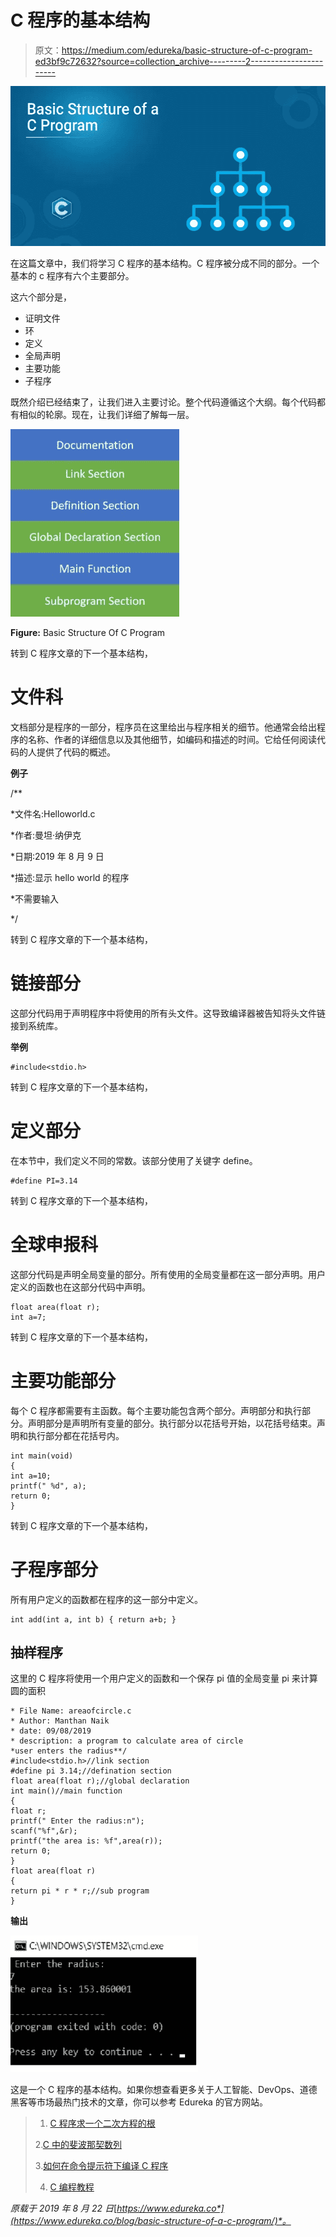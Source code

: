 # C 程序的基本结构

> 原文：<https://medium.com/edureka/basic-structure-of-c-program-ed3bf9c72632?source=collection_archive---------2----------------------->

![](img/0e795b9775d541fde03bb3f6cb24564e.png)

在这篇文章中，我们将学习 C 程序的基本结构。C 程序被分成不同的部分。一个基本的 c 程序有六个主要部分。

这六个部分是，

*   证明文件
*   环
*   定义
*   全局声明
*   主要功能
*   子程序

既然介绍已经结束了，让我们进入主要讨论。整个代码遵循这个大纲。每个代码都有相似的轮廓。现在，让我们详细了解每一层。

![](img/2e162e97e35e6c17255f90752e325c0c.png)

**Figure:** Basic Structure Of C Program

转到 C 程序文章的下一个基本结构，

# 文件科

文档部分是程序的一部分，程序员在这里给出与程序相关的细节。他通常会给出程序的名称、作者的详细信息以及其他细节，如编码和描述的时间。它给任何阅读代码的人提供了代码的概述。

**例子**

/**

*文件名:Helloworld.c

*作者:曼坦·纳伊克

*日期:2019 年 8 月 9 日

*描述:显示 hello world 的程序

*不需要输入

*/

转到 C 程序文章的下一个基本结构，

# 链接部分

这部分代码用于声明程序中将使用的所有头文件。这导致编译器被告知将头文件链接到系统库。

**举例**

```
#include<stdio.h>
```

转到 C 程序文章的下一个基本结构，

# 定义部分

在本节中，我们定义不同的常数。该部分使用了关键字 define。

```
#define PI=3.14
```

转到 C 程序文章的下一个基本结构，

# 全球申报科

这部分代码是声明全局变量的部分。所有使用的全局变量都在这一部分声明。用户定义的函数也在这部分代码中声明。

```
float area(float r);
int a=7;
```

转到 C 程序文章的下一个基本结构，

# 主要功能部分

每个 C 程序都需要有主函数。每个主要功能包含两个部分。声明部分和执行部分。声明部分是声明所有变量的部分。执行部分以花括号开始，以花括号结束。声明和执行部分都在花括号内。

```
int main(void)
{
int a=10; 
printf(" %d", a);
return 0;
}
```

转到 C 程序文章的下一个基本结构，

# 子程序部分

所有用户定义的函数都在程序的这一部分中定义。

```
int add(int a, int b) { return a+b; }
```

## 抽样程序

这里的 C 程序将使用一个用户定义的函数和一个保存 pi 值的全局变量 pi 来计算圆的面积

```
* File Name: areaofcircle.c
* Author: Manthan Naik
* date: 09/08/2019
* description: a program to calculate area of circle
*user enters the radius**/
#include<stdio.h>//link section
#define pi 3.14;//defination section
float area(float r);//global declaration
int main()//main function
{
float r;
printf(" Enter the radius:n");
scanf("%f",&r);
printf("the area is: %f",area(r));
return 0;
}
float area(float r)
{
return pi * r * r;//sub program
}
```

**输出**

![](img/0fc7e46580725ce40dda2ac89889d6d0.png)

这是一个 C 程序的基本结构。如果你想查看更多关于人工智能、DevOps、道德黑客等市场最热门技术的文章，你可以参考 Edureka 的官方网站。

> 1. [C 程序求一个二次方程的根](/edureka/c-program-quadratic-equation-1483f6a182af)
> 
> 2.[C 中的斐波那契数列](/edureka/fibonacci-series-in-c-3207f0f57eb6)
> 
> 3.[如何在命令提示符下编译 C 程序](/edureka/compile-c-program-in-command-prompt-e6cd3ce11d8e)
> 
> 4. [C 编程教程](/edureka/c-programming-tutorial-36bc0380175f)

*原载于 2019 年 8 月 22 日*[*https://www.edureka.co*](https://www.edureka.co/blog/basic-structure-of-a-c-program/)*。*